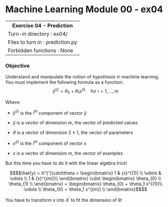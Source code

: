 # Machine Learning Module 00 - ex04

<table>
<tr><th>Exercise 04 -  Prediction</th></tr>
<tr><td>Turn-in directory : ex04/ </tr>
<tr><td>Files to turn in : prediction.py </tr>
<tr><td>Forbidden functions : None</tr>
</table>

### Objective

Understand and manipulate the notion of hypothesis in machine learning. You must implement the following formula as a function: $$\hat{y}^{(i)} = \theta_0 + \theta_1 x^{(i)} \quad \text{for } i = 1, \ldots, m$$

Where:

 - $\hat{y}^{(i)}$ is the ${i}^{th}$ component of vector $\hat{y}$

 - $\hat{y}$ is a vector of dimension m, the vector of predicted values
 - $\theta$ is a vector of dimension 2 * 1, the vector of parameters
 -  ${x}^{(i)}$ is the ${i}^{th}$ component of vector ${x}$

 -   ${x}$ is a vector of dimension ${m}$, the vector of examples

But this time you have to do it with the linear algebra trick!
```math
$$\hat{y} = X^{'}\cdot\theta = \begin{bmatrix}
1 & {x}^{(1)} \\
\vdots & \vdots \\
1 & {x}^{(m)}\\
\end{bmatrix} \cdot \begin{bmatrix} 
\theta_{0} \\
\theta_{1} \\
\end{bmatrix} = \begin{bmatrix} 
\theta_{0} + \theta_1 x^{(1)}\\
\vdots \\
\theta_{0} + \theta_1 x^{(m)} \\
\end{bmatrix}$$
```

You have to transform x into $X^{'}$ to fit the dimension of θ!
